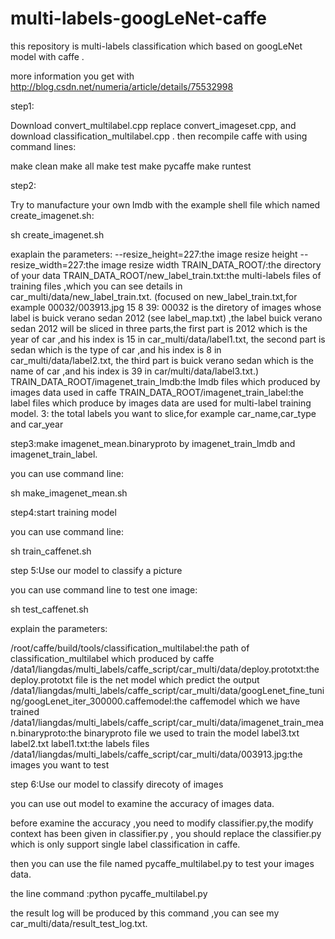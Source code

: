 # multi-labels-googLeNet-caffe
this repository is multi-labels classification which based on  googLeNet model with caffe .

more information you get with http://blog.csdn.net/numeria/article/details/75532998

step1:
 
Download convert_multilabel.cpp replace convert_imageset.cpp, and download classification_multilabel.cpp .
then recompile caffe with using command lines:

make clean
make all
make test
make pycaffe
make runtest

step2:

Try to manufacture your own lmdb with the example shell file which named create_imagenet.sh:

sh create_imagenet.sh

exaplain the parameters:
--resize_height=227:the image resize height
--resize_width=227:the image resize width
TRAIN_DATA_ROOT/:the directory of your data
TRAIN_DATA_ROOT/new_label_train.txt:the multi-labels files of training files ,which you can see details in car_multi/data/new_label_train.txt.
(focused on new_label_train.txt,for example 00032/003913.jpg 15 8 39:
00032 is the diretory of images whose label is buick verano sedan 2012 (see label_map.txt) ,the label buick verano sedan 2012 will be sliced in three parts,the first part is 2012 which is the year of car ,and his index is 15 in car_multi/data/label1.txt, the second part is sedan which is the type of car ,and his index is 8 in car_multi/data/label2.txt,
the third part is buick verano sedan which is the name of car ,and his index is 39 in car/multi/data/label3.txt.)
TRAIN_DATA_ROOT/imagenet_train_lmdb:the lmdb files which produced by images data used in caffe
TRAIN_DATA_ROOT/imagenet_train_label:the label files which produce by images data are used for multi-label training model.
3: the total labels you want to slice,for example car_name,car_type and car_year


step3:make imagenet_mean.binaryproto by imagenet_train_lmdb and imagenet_train_label.

you can use command line:

sh make_imagenet_mean.sh



step4:start training model

you can use command line:

sh train_caffenet.sh


step 5:Use our model to classify a picture

you can use command line to test one image:

sh test_caffenet.sh

explain the parameters:

/root/caffe/build/tools/classification_multilabel:the path of classification_multilabel which produced by caffe
/data1/liangdas/multi_labels/caffe_script/car_multi/data/deploy.prototxt:the deploy.prototxt file is the net model which predict the output
/data1/liangdas/multi_labels/caffe_script/car_multi/data/googLenet_fine_tuning/googLenet_iter_300000.caffemodel:the caffemodel which we have trained
/data1/liangdas/multi_labels/caffe_script/car_multi/data/imagenet_train_mean.binaryproto:the binaryproto file we used to train the model
label3.txt label2.txt label1.txt:the labels files 
/data1/liangdas/multi_labels/caffe_script/car_multi/data/003913.jpg:the images you want to test




step 6:Use our model to classify direcoty of images

you can use out model to examine the accuracy of images data.

before examine the accuracy ,you need to modify classifier.py,the modify context has been given in classifier.py ,
you should replace the classifier.py which is only support single label classification in caffe.

then you can use the file named pycaffe_multilabel.py to test your images data.

the line command :python pycaffe_multilabel.py 

the result log will be produced by this command ,you can see my car_multi/data/result_test_log.txt.



